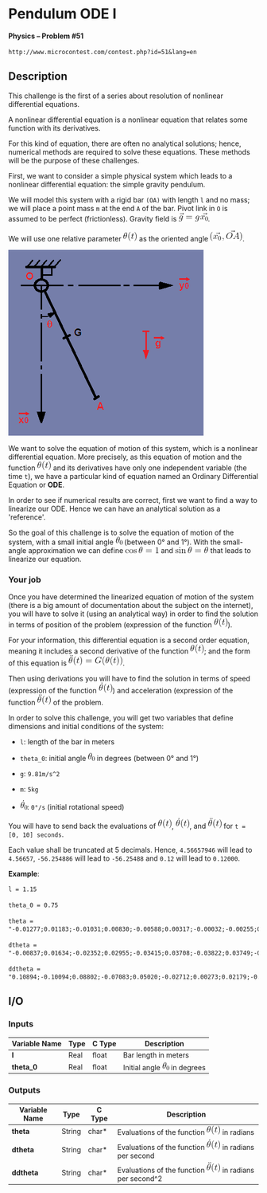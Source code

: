 # Pendulum ODE I

**Physics – Problem #51**

`http://www.microcontest.com/contest.php?id=51&lang=en`


## Description

This challenge is the first of a series about resolution of nonlinear
differential equations.

A nonlinear differential equation is a nonlinear equation that relates some
function with its derivatives.

For this kind of equation, there are often no analytical solutions; hence,
numerical methods are required to solve these equations. These methods will be
the purpose of these challenges.

First, we want to consider a simple physical system which leads to a nonlinear
differential equation: the simple gravity pendulum.

We will model this system with a rigid bar `(OA)` with length `l` and no mass;
we will place a point mass `m` at the end `A` of the bar. Pivot
link in `O` is assumed to be perfect (frictionless). Gravity field is
<img src="./extra/00.png" alt="\vec g = g\vec {x_0}">.

We will use one relative parameter <img src="./extra/01.png" alt="\theta (t)">
as the oriented angle <img src="./extra/02.png" alt="(\vec{x_0},\vec{OA})">.

<img src="./extra/03.png" alt="Image 3">

We want to solve the equation of motion of this system, which is a nonlinear
differential equation. More precisely, as this equation of motion and the
function <img src="./extra/04.png" alt="\theta (t)"> and its derivatives have
only one independent variable (the time `t`), we have a particular kind of
equation named an Ordinary Differential Equation or **ODE**.

In order to see if numerical results are correct, first we want to find a way
to linearize our ODE. Hence we can have an analytical solution as a 'reference'.

So the goal of this challenge is to solve the equation of motion of the system,
with a small initial angle <img src="./extra/05.png" alt="\theta_0"> (between 0°
and 1°). With the small-angle approximation we can define
<img src="./extra/06.png" alt="\cos\theta = 1"> and
<img src="./extra/07.png" alt="\sin\theta = \theta"> that leads to linearize our
equation.

### Your job

Once you have determined the linearized equation of motion of the system (there
is a big amount of documentation about the subject on the internet), you will
have to solve it (using an analytical way) in order to find the solution in
terms of position of the problem (expression of the function
<img src="./extra/08.png" alt="\theta(t)">).

For your information, this differential equation is a second order equation,
meaning it includes a second derivative of the function
<img src="./extra/09.png" alt="\theta(t)">; and the form of this equation is
<img src="./extra/10.png" alt="\ddot\theta(t)=G(\theta(t))">.

Then using derivations you will have to find the solution in terms of speed
(expression of the function <img src="./extra/11.png" alt="\dot\theta(t)">) and
acceleration (expression of the function
<img src="./extra/12.png" alt="\ddot\theta(t)"> of the problem.

In order to solve this challenge, you will get two variables that define
dimensions and initial conditions of the system:

- `l`: length of the bar in meters

- `theta_0`: initial angle <img src="./extra/13.png" alt="\theta_0"> in degrees
  (between 0° and 1°)

- `g`: `9.81m/s^2`

- `m`: `5kg`

- <img src="./extra/14.png" alt="\dot\theta_0">:  `0°/s`
  (initial rotational speed)

You will have to send back the evaluations of
<img src="./extra/15.png" alt="\theta(t)">,
<img src="./extra/16.png" alt="\dot\theta(t)">, and
<img src="./extra/17.png" alt="\ddot\theta(t)"> for
`t = [0, 10] seconds`.

Each value shall be truncated at 5 decimals. Hence, `4.56657946` will lead to
`4.56657`, `-56.254886` will lead to `-56.25488` and `0.12` will lead to
`0.12000`.

**Example**:

```text
l = 1.15

theta_0 = 0.75

theta = "-0.01277;0.01183;-0.01031;0.00830;-0.00588;0.00317;-0.00032;-0.00255;0.00530;-0.00779"

dtheta = "-0.00837;0.01634;-0.02352;0.02955;-0.03415;0.03708;-0.03822;0.03749;-0.03495;0.03070"

ddtheta = "0.10894;-0.10094;0.08802;-0.07083;0.05020;-0.02712;0.00273;0.02179;-0.04525;0.06652"
```


## I/O

### Inputs

| Variable Name | Type | C Type | Description                                                        |
| ------------- | ---- | ------ | ------------------------------------------------------------------ |
| **l**         | Real | float  | Bar length in meters                                               |
| **theta_0**   | Real | float  | Initial angle <img src="./extra/13.png" alt="\theta_0"> in degrees |

### Outputs

| Variable Name | Type   | C Type | Description                                                                                         |
| ------------- | ------ | ------ | --------------------------------------------------------------------------------------------------- |
| **theta**     | String | char*  | Evaluations of the function <img src="./extra/15.png" alt="\theta(t)"> in radians                   |
| **dtheta**    | String | char*  | Evaluations of the function <img src="./extra/16.png" alt="\dot\theta(t)"> in radians per second    |
| **ddtheta**   | String | char*  | Evaluations of the function <img src="./extra/17.png" alt="\ddot\theta(t)"> in radians per second^2 |
